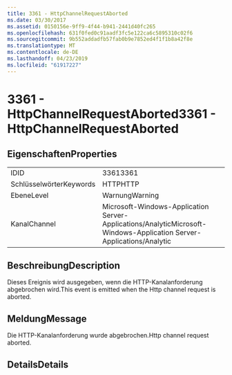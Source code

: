 ```yaml
---
title: 3361 - HttpChannelRequestAborted
ms.date: 03/30/2017
ms.assetid: 0150156e-9ff9-4f44-b941-2441d40fc265
ms.openlocfilehash: 631f0fed0c91aadf3fc5e122ca6c5895310c02f6
ms.sourcegitcommit: 9b552addadfb57fab0b9e7852ed4f1f1b8a42f8e
ms.translationtype: MT
ms.contentlocale: de-DE
ms.lasthandoff: 04/23/2019
ms.locfileid: "61917227"
---
```

# <a name="3361---httpchannelrequestaborted"></a><span data-ttu-id="45abc-102">3361 - HttpChannelRequestAborted</span><span class="sxs-lookup"><span data-stu-id="45abc-102">3361 - HttpChannelRequestAborted</span></span>
## <a name="properties"></a><span data-ttu-id="45abc-103">Eigenschaften</span><span class="sxs-lookup"><span data-stu-id="45abc-103">Properties</span></span>  
  
|||  
|-|-|  
|<span data-ttu-id="45abc-104">ID</span><span class="sxs-lookup"><span data-stu-id="45abc-104">ID</span></span>|<span data-ttu-id="45abc-105">3361</span><span class="sxs-lookup"><span data-stu-id="45abc-105">3361</span></span>|  
|<span data-ttu-id="45abc-106">Schlüsselwörter</span><span class="sxs-lookup"><span data-stu-id="45abc-106">Keywords</span></span>|<span data-ttu-id="45abc-107">HTTP</span><span class="sxs-lookup"><span data-stu-id="45abc-107">HTTP</span></span>|  
|<span data-ttu-id="45abc-108">Ebene</span><span class="sxs-lookup"><span data-stu-id="45abc-108">Level</span></span>|<span data-ttu-id="45abc-109">Warnung</span><span class="sxs-lookup"><span data-stu-id="45abc-109">Warning</span></span>|  
|<span data-ttu-id="45abc-110">Kanal</span><span class="sxs-lookup"><span data-stu-id="45abc-110">Channel</span></span>|<span data-ttu-id="45abc-111">Microsoft-Windows-Application Server-Applications/Analytic</span><span class="sxs-lookup"><span data-stu-id="45abc-111">Microsoft-Windows-Application Server-Applications/Analytic</span></span>|  
  
## <a name="description"></a><span data-ttu-id="45abc-112">Beschreibung</span><span class="sxs-lookup"><span data-stu-id="45abc-112">Description</span></span>  
 <span data-ttu-id="45abc-113">Dieses Ereignis wird ausgegeben, wenn die HTTP-Kanalanforderung abgebrochen wird.</span><span class="sxs-lookup"><span data-stu-id="45abc-113">This event is emitted when the Http channel request is aborted.</span></span>  
  
## <a name="message"></a><span data-ttu-id="45abc-114">Meldung</span><span class="sxs-lookup"><span data-stu-id="45abc-114">Message</span></span>  
 <span data-ttu-id="45abc-115">Die HTTP-Kanalanforderung wurde abgebrochen.</span><span class="sxs-lookup"><span data-stu-id="45abc-115">Http channel request aborted.</span></span>  
  
## <a name="details"></a><span data-ttu-id="45abc-116">Details</span><span class="sxs-lookup"><span data-stu-id="45abc-116">Details</span></span>
